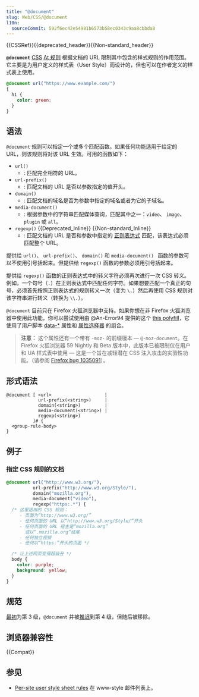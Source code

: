 ```yaml
---
title: "@document"
slug: Web/CSS/@document
l10n:
  sourceCommit: 592f6ec42e54981b6573b58ec0343c9aa8cbbda8
---
```


{{CSSRef}}{{deprecated_header}}{{Non-standard_header}}

**`@document`** [CSS](/zh-CN/docs/Web/CSS) [At 规则](/zh-CN/docs/Web/CSS/At-rule) 根据文档的 URL 限制其中包含的样式规则的作用范围。它主要是为用户定义的样式表（User Style）而设计的，但也可以在作者定义的样式表上使用。

```css
@document url("https://www.example.com/")
{
  h1 {
    color: green;
  }
}
```

## 语法

`@document` 规则可以指定一个或多个匹配函数。如果任何功能适用于给定的 URL，则该规则将对该 URL 生效。可用的函数如下：

- `url()`
  - : 匹配完全相符的 URL。
- `url-prefix()`
  - : 匹配文档的 URL 是否以参数指定的值开头。
- `domain()`
  - : 匹配文档的域名是否为参数中指定的域名或者为它的子域名。
- `media-document()`
  - : 根据参数中的字符串匹配媒体查询，匹配其中之一：`video`、 `image`、 `plugin` 或 `all`。
- `regexp()` {{Deprecated_Inline}} {{Non-standard_Inline}}
  - : 匹配文档的 URL 是否和参数中指定的 [正则表达式](/zh-CN/JavaScript/Guide/Regular_expressions) 匹配，该表达式必须匹配整个 URL。

提供给 `url()`、 `url-prefix()`、 `domain()` 和 `media-document() ` 函数的参数可以不使用引号括起来。但提供给 `regexp()` 函数的参数必须用引号括起来。

提供给 `regexp()` 函数的正则表达式中的转义字符必须再次进行一次 CSS 转义。例如，一个句号（`.`）在正则表达式中匹配任何字符。如果想要匹配一个真正的句号，必须首先按照正则表达式的规则转义一次（变为 `\.`）然后再使用 CSS 规则对该字符串进行转义（转换为 `\\.`）。

`@document` 目前只在 Firefox 火狐浏览器中支持。如果你想在非 Firefox 火狐浏览器中使用此功能，你可以尝试使用由 @An-Error94 提供的这个 [this polyfill](https://github.com/An-Error94/Handy-Scripts/tree/master/%40document-polyfill)，它使用了用户脚本 [data-\*](/zh-CN/docs/Web/HTML/Global_attributes/data-*) 属性和 [属性选择器](/zh-CN/docs/Web/CSS/Attribute_selectors) 的组合。

> **注意：** 这个属性还有一个带有 `-moz-` 的前缀版本 — `@-moz-document`。在 Firefox 火狐浏览器 59 Nightly 和 Beta 版本中，此版本已被限制仅在用户和 UA 样式表中使用 — 这是一个旨在减轻潜在 CSS 注入攻击的实验性功能。（请参阅 [Firefox bug 1035091](https://bugzil.la/1035091)）。

## 形式语法

```plain
@document [ <url>                    |
            url-prefix(<string>)     |
            domain(<string>)         |
            media-document(<string>) |
            regexp(<string>)
          ]# {
  <group-rule-body>
}
```

## 例子

### 指定 CSS 规则的文档

```css
@document url("http://www.w3.org/"),
          url-prefix("http://www.w3.org/Style/"),
          domain("mozilla.org"),
          media-document("video"),
          regexp("https:.*") {
  /* 这里适用的 CSS 规则：
     - 页面为“http://www.w3.org/”
     - 任何页面的 URL 以“http://www.w3.org/Style/”开头
     - 任何页面的 URL 宿主是“mozilla.org” 
       或以“.mozilla.org”结尾
     - 任何独立视频
     - 任何以“https:”开头的页面 */

  /* 让上述网页变得超级丑 */
  body {
    color: purple;
    background: yellow;
  }
}
```

## 规范

[最初](https://www.w3.org/TR/2012/WD-css3-conditional-20120911/#at-document)为第 3 级，`@document` 并被[推迟](https://www.w3.org/TR/2012/WD-css3-conditional-20121213/#changes)到第 4 级，但随后被移除。

## 浏览器兼容性

{{Compat}}

## 参见

- [Per-site user style sheet rules](https://lists.w3.org/Archives/Public/www-style/2004Aug/0135) 在 www-style 邮件列表上。
